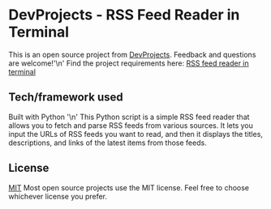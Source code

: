 # DevProjects - RSS Feed Reader in Terminal

This is an open source project from [DevProjects](http://www.codementor.io/projects). Feedback and questions are welcome!'\n'
Find the project requirements here: [RSS feed reader in terminal](https://www.codementor.io/projects/tool/rss-feed-reader-in-terminal-atx32jp82q)

## Tech/framework used

Built with Python '\n'
This Python script is a simple RSS feed reader that allows you to fetch and parse RSS feeds from various sources. 
It lets you input the URLs of RSS feeds you want to read, and then it displays the titles, descriptions, and links of the latest items from those feeds.

## License

[MIT](https://choosealicense.com/licenses/mit/)
Most open source projects use the MIT license. Feel free to choose whichever license you prefer.
